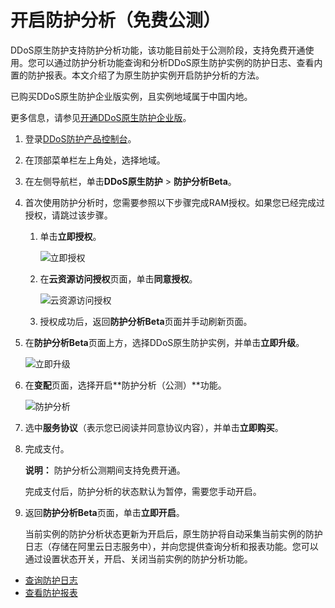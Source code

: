 # 开启防护分析（免费公测）

DDoS原生防护支持防护分析功能，该功能目前处于公测阶段，支持免费开通使用。您可以通过防护分析功能查询和分析DDoS原生防护实例的防护日志、查看内置的防护报表。本文介绍了为原生防护实例开启防护分析的方法。

已购买DDoS原生防护企业版实例，且实例地域属于中国内地。

更多信息，请参见[开通DDoS原生防护企业版](/cn.zh-CN/DDoS原生防护用户指南/开通DDoS原生防护企业版.md)。

1.  登录[DDoS防护产品控制台](https://yundun.console.aliyun.com/?p=ddos)。

2.  在顶部菜单栏左上角处，选择地域。

3.  在左侧导航栏，单击**DDoS原生防护** \> **防护分析Beta**。

4.  首次使用防护分析时，您需要参照以下步骤完成RAM授权。如果您已经完成过授权，请跳过该步骤。

    1.  单击**立即授权**。

        ![立即授权](https://static-aliyun-doc.oss-cn-hangzhou.aliyuncs.com/assets/img/zh-CN/3787480061/p167364.png)

    2.  在**云资源访问授权**页面，单击**同意授权**。

        ![云资源访问授权](https://static-aliyun-doc.oss-cn-hangzhou.aliyuncs.com/assets/img/zh-CN/3787480061/p167366.png)

    3.  授权成功后，返回**防护分析Beta**页面并手动刷新页面。

5.  在**防护分析Beta**页面上方，选择DDoS原生防护实例，并单击**立即升级**。

    ![立即升级](https://static-aliyun-doc.oss-cn-hangzhou.aliyuncs.com/assets/img/zh-CN/3787480061/p168939.png)

6.  在**变配**页面，选择开启**防护分析（公测）**功能。

    ![防护分析](https://static-aliyun-doc.oss-cn-hangzhou.aliyuncs.com/assets/img/zh-CN/3787480061/p168937.png)

7.  选中**服务协议**（表示您已阅读并同意协议内容），并单击**立即购买**。

8.  完成支付。

    **说明：** 防护分析公测期间支持免费开通。

    完成支付后，防护分析的状态默认为暂停，需要您手动开启。

9.  返回**防护分析Beta**页面，单击**立即开启**。

    当前实例的防护分析状态更新为开启后，原生防护将自动采集当前实例的防护日志（存储在阿里云日志服务中），并向您提供查询分析和报表功能。您可以通过设置状态开关，开启、关闭当前实例的防护分析功能。


-   [查询防护日志]()
-   [查看防护报表]()

